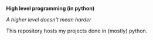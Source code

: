 **High level programming (in python)**

*A higher level doesn't mean harder*

This repository hosts my projects done in (mostly) python. 
